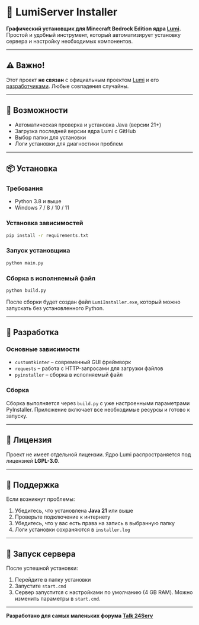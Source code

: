 # 🌟 LumiServer Installer

**Графический установщик для Minecraft Bedrock Edition ядра [Lumi](https://github.com/KoshakMineDEV/Lumi).**
Простой и удобный инструмент, который автоматизирует установку сервера и настройку необходимых компонентов.

---

## ⚠️ Важно!

Этот проект **не связан** с официальным проектом [Lumi](https://github.com/KoshakMineDEV/Lumi) и его [разработчиками](https://github.com/KoshakMineDEV/Lumi/graphs/contributors). Любые совпадения случайны.

---

## 🚀 Возможности

* Автоматическая проверка и установка Java (версии 21+)
* Загрузка последней версии ядра Lumi с GitHub
* Выбор папки для установки
* Логи установки для диагностики проблем

---

## 📦 Установка

### Требования

* Python 3.8 и выше
* Windows 7 / 8 / 10 / 11

### Установка зависимостей

```bash
pip install -r requirements.txt
```

### Запуск установщика

```bash
python main.py
```

### Сборка в исполняемый файл

```bash
python build.py
```

После сборки будет создан файл `LumiInstaller.exe`, который можно запускать без установленного Python.

---

## 🔧 Разработка

### Основные зависимости

* `customtkinter` – современный GUI фреймворк
* `requests` – работа с HTTP-запросами для загрузки файлов
* `pyinstaller` – сборка в исполняемый файл

### Сборка

Сборка выполняется через `build.py` с уже настроенными параметрами PyInstaller.
Приложение включает все необходимые ресурсы и готово к запуску.

---

## 📝 Лицензия

Проект не имеет отдельной лицензии. Ядро Lumi распространяется под лицензией **LGPL-3.0**.

---

## 🤝 Поддержка

Если возникнут проблемы:

1. Убедитесь, что установлена **Java 21** или выше
2. Проверьте подключение к интернету
3. Убедитесь, что у вас есть права на запись в выбранную папку
4. Логи установки сохраняются в `installer.log`

---

## 🚀 Запуск сервера

После успешной установки:

1. Перейдите в папку установки
2. Запустите `start.cmd`
3. Сервер запустится с настройками по умолчанию (4 GB RAM). Можно изменить параметры в `start.cmd`.

---

**Разработано для самых маленьких форума [Talk 24Serv](https://talk.24serv.pro/)**
